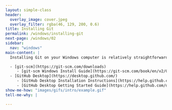 ```yaml
---
layout: simple-class
header:
  overlay_image: cover.jpeg
  overlay_filter: rgba(46, 129, 200, 0.6)
title: Installing Git
permalink: /windows/installing-git
next-page: /windows/02
sidebar:
  nav: "windows"
main-content: |
  Installing Git on your Windows computer is relatively straightforward. You can either download Git from git-scm or use install the GUI Git platform built with :heart: GitHub Desktop by GitHub. Once you have downloaded either installation option,  

  - [git-scm](https://git-scm.com/downloads)
     - [git-scm Windows Install Guide](https://git-scm.com/book/en/v2/Getting-Started-Installing-Git)
  - [GitHub Desktop](https://desktop.github.com/)
     - [GitHub Desktop Installation Instructions](https://help.github.com/desktop/guides/getting-started/installing-github-desktop/#platform-windows)
     - [GitHub Desktop Getting Started Guide](https://help.github.com/desktop/guides/getting-started/)
show-me-how: "images/gifs/intro/example.gif"
tell-me-why: |

---
```

